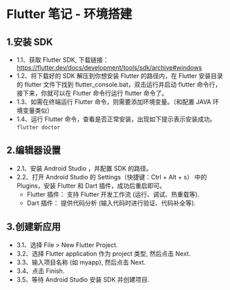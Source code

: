 # Flutter 笔记 - 环境搭建

## 1.安装 SDK
* 1.1、获取 Flutter SDK, 下载链接：https://flutter.dev/docs/development/tools/sdk/archive#windows
* 1.2、将下载好的 SDK 解压到你想安装 Flutter 的路径内，在 Flutter 安装目录的 flutter 文件下找到 flutter_console.bat，双击运行并启动 flutter 命令行，接下来，你就可以在 Flutter 命令行运行 flutter 命令了。
* 1.3、如需在终端运行 Flutter 命令，则需要添加环境变量。（和配置 JAVA 环境变量类似）
* 1.4、运行 Flutter 命令，查看是否正常安装，出现如下提示表示安装成功。
	`flutter doctor`

## 2.编辑器设置
* 2.1、安装 Android Studio ，并配置 SDK 的路径。
* 2.2、打开 Android Studio 的 Settings（快捷键：Ctrl + Alt + s） 中的 Plugins，安装 Flutter 和 Dart 插件，成功后重启即可。
	- Flutter 插件： 支持 Flutter 开发工作流 (运行、调试、热重载等).
  - Dart 插件： 提供代码分析 (输入代码时进行验证、代码补全等).

## 3.创建新应用
* 3.1、选择 File > New Flutter Project.
* 3.2、选择 Flutter application 作为 project 类型, 然后点击 Next.
* 3.3、输入项目名称 (如 myapp), 然后点击 Next.
* 3.4、点击 Finish.
* 3.5、等待 Android Studio 安装 SDK 并创建项目.
